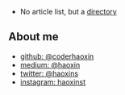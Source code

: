 
* No article list, but a [directory](articles)

## About me

* [github: @coderhaoxin](https://github.com/coderhaoxin)
* [medium: @haoxin](https://medium.com/@haoxin)
* [twitter: @haoxins](https://twitter.com/haoxins)
* [instagram: haoxinst](https://www.instagram.com/haoxinst)
